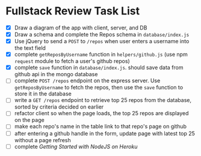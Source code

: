 # Fullstack Review Task List

 - [X] Draw a diagram of the app with client, server, and DB
 - [X] Draw a schema and complete the Repos schema in `database/index.js`
 - [X] Use jQuery to send a `POST` to `/repos` when user enters a username into the text field
 - [X] complete `getReposByUsername` function in `helpers/github.js` (use npm `request` module to fetch a user's github repos)
 - [X] complete `save` function in `database/index.js`. should save data from github api in the mongo database
 - [ ] complete `POST /repos` endpoint on the express server. Use `getReposByUsername` to fetch the repos, then use the `save` function to store it in the database
 - [ ] write a `GET /repos` endpoint to retrieve top 25 repos from the database, sorted by criteria decided on earlier
 - [ ] refactor client so when the page loads, the top 25 repos are displayed on the page
 - [ ] make each repo's name in the table link to that repo's page on github
 - [ ] after entering a github handle in the form, update page with latest top 25 without a page refresh
 - [ ] complete _Getting Started with NodeJS on Heroku_
